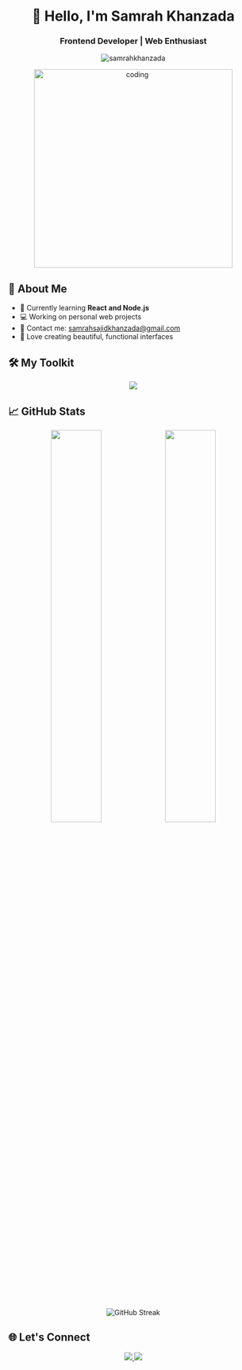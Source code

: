 <h1 align="center">👋 Hello, I'm Samrah Khanzada</h1>
<h3 align="center">Frontend Developer | Web Enthusiast</h3>

<p align="center">
  <img src="https://komarev.com/ghpvc/?username=samrahkhanzada&label=Profile%20views&color=blue&style=flat" alt="samrahkhanzada" /> 
</p>

<div align="center">
  <img src="https://camo.githubusercontent.com/61491d59e71fec5c794945fed916a4a682b6c0404fc31f30b08a0d919c558404/68747470733a2f2f696d616765732e73717561726573706163652d63646e2e636f6d2f636f6e74656e742f76312f35373639666334303130363333613631333532383934373930353834313938362f313537343038303631313731322d5445363451474b524a4738535741495553374e532f6d656469612f676966.gif" width="400" alt="coding">
</div>

## 💫 About Me
- 🌱 Currently learning **React and Node.js**
- 💻 Working on personal web projects
- 📧 Contact me: samrahsajidkhanzada@gmail.com
- 🎨 Love creating beautiful, functional interfaces

## 🛠️ My Toolkit
<p align="center">
  <img src="https://skillicons.dev/icons?i=html,css,js,git,github,vscode" />
</p>

## 📈 GitHub Stats

<div align="center">
  <img width="45%" src="https://github-readme-stats.vercel.app/api?username=samrahkhanzada&show_icons=true&theme=radical" />
  <img width="45%" src="https://github-readme-stats.vercel.app/api/top-langs/?username=samrahkhanzada&layout=compact&theme=radical" />
</div>

 <p align="center">
   <img src="https://streak-stats.demolab.com?user=samrahkhanzada&theme=radical" alt="GitHub Streak" /> 
 </p> 

## 🌐 Let's Connect
<p align="center">
  <a href="mailto:samrahsajidkhanzada@gmail.com">
    <img src="https://img.shields.io/badge/Gmail-D14836?style=for-the-badge&logo=gmail&logoColor=white">
  </a>
  <a href="https://linkedin.com/in/samrah-khanzada">
    <img src="https://img.shields.io/badge/LinkedIn-0077B5?style=for-the-badge&logo=linkedin&logoColor=white">
  </a>
</p>
